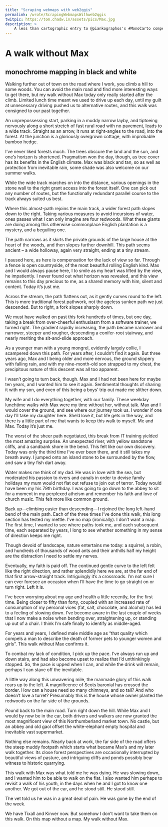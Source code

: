 ```yaml
---
title: "Scraping webmaps with web2qgis"
permalink: /wrote/ScrapingWebmapsWithweb2qgis
twitpic: https://tom.chadw.in/assets/pics/Max.jpg
description: >
    A less than cartographic entry to @piankographos's #MonoCarto competition
---
```


# A walk without Max

## monochrome mapping in black and white

Walking further out of town on the road where I work, you climb a hill to some woods. You can avoid the main road and find more interesting ways to get there, but my walk without Max today only really started after the climb. Limited lunch time meant we used to drive up each day, until my guilt at unnecessary driving pushed us to alternative routes, and this walk was consigned to our past together.

An unprepossessing start, parking in a muddy narrow layby, and tiptoeing nervously along a short stretch of fast rural road with no pavement, leads to a wide track. Straight as an arrow, it runs at right-angles to the road, into the forest. At the junction is a gloriously overgrown cottage, with improbable bamboo hedge.

I’ve never liked forests much. The trees obscure the land and the sun, and one’s horizon is shortened. Pragmatism won the day, though, as tree cover has its benefits in the English climate. Max was black and tan, so as well as protection from inevitable rain, some shade was also welcome on our summer walks.

While the wide track marches on into the distance, various openings in the stone wall to the right grant access into the forest itself. One can pick out any number of routes, but the functionally redundant parallel course to the track always suited us best.

Where this almost-path rejoins the main track, a wider forest path slopes down to the right. Taking various measures to avoid incursions of water, ones passes what I can only imagine are four redwoods. What these giants are doing among this otherwise commonplace English plantation is a mystery, and a beguiling one.

The path narrows as it skirts the private grounds of the large house at the heart of the woods, and then slopes further downhill. This path seems ancient – a wide holloway, again very straight, ending at a tiny stream.

I paused here, as here is compensation for the lack of view so far. Through a fence is open countryside, of the most beautiful rolling English kind. Max and I would always pause here, I to smile as my heart was lifted by the view, he impatiently. I never found out what horizon was revealed, and this view remains to this day precious to me, as a shared memory with him, silent and content. Today it’s just me.

Across the stream, the path flattens out, as it gently curves round to the left. This is more traditional forest pathwork, not the ageless sunken path we just descended. But to right, a fork slopes sharply down.

We must have walked on past this fork hundreds of times, but one day, taking a break from over-cheerful enthusiasm from a software trainer, we turned right. The gradient rapidly increasing, the path became narrower and narrower, steeper and rougher, descending a conifer-root stairway, and nearly meriting the sit-and-slide approach.

As a younger man with a young mongrel, evidently largely collie, I scampered down this path. For years after, I couldn’t find it again. But three years ago, Max and I being older and more nervous, the ground slippery with falling rain, and with my nine-month-old son strapped to my chest, the precipitous nature of this descent was all too apparent.

I wasn’t going to turn back, though. Max and I had not been here for maybe ten years, and I wanted him to see it again. Sentimental thoughts of sharing it with my son, and even of this being a boys’ trip out made me slither down.

My wife and I do everything together, with our family. These weekday lunchtime walks with Max were my time without her, without talk. Max and I would cover the ground, and see where our journey took us. I wonder if one day I’ll take my daughter here. She’d love it, but life gets in the way, and there is a little part of me that wants to keep this walk to myself. Me and Max. Today it’s just me.

The worst of the sheer path negotiated, this break from IT training yielded the most amazing surprise. An unexpected river, with yellow sandstone cliffs, and a sandbank shore in the bend. This felt like our own discovery. Today was only the third time I’ve ever been there, and it still takes my breath away. I jumped onto an island stone to be surrounded by the flow, and saw a tiny fish dart away.

Water makes me think of my dad. He was in love with the sea, but moderated his passion to rivers and canals in order to devise family holidays my mum would not flat out refuse to join out of terror. Today would have been my his 79th birthday. I was going to go down to the abbey to sit for a moment in my perplexed atheism and remember his faith and love of church music. This felt more like common ground.

Back up—climbing easier than descending—I rejoined the long left-hand bend of the main path. Each of the three times I’ve done this walk, this long section has tested my mettle. I’ve no map (ironically). I don’t want a map. The first time, I wanted to see where paths took me, and each subsequent time, each separated by years, I long to see whether something in my sense of direction keeps me right.

Though devoid of landscape, nature entertains me today: a squirrel, a robin, and hundreds of thousands of wood ants and their anthills half my height are the distraction I need to settle my nerves.

Eventually, my faith is paid off. The continued gentle curve to the left felt like the right direction, and rather splendidly here we are, at the far end of that first arrow-straight track. Intriguingly it’s a crossroads. I’m not sure I can ever foresee an occasion when I’ll have the time to go straight on or turn right. Left it is.

I’ve been worrying about my age and health a little recently, for the first time. Being closer to fifty than forty, coupled with an increased rate of consumption of my personal vices (fat, salt, chocolate, and alcohol) has led to a feeling of slowing down. I’ve become aware in the last couple of weeks that I now make a noise when bending over, straightening up, or standing up out of a chair. I think I’m safe finally to identify as middle-aged.

For years and years, I defined male middle age as “that quality which compels a man to describe the death of former pets to younger women and girls”. This walk without Max confirms it.

To combat my lack of condition, I pick up the pace. I’ve always run up and down stairs, and had also become upset to realize that I’d unthinkingly stopped. So, the pace is upped when I can, and while the drink will remain, perhaps I can stave off the inevitable.

A little way along this unwavering mile, the manmade glory of this walk rears up to the left. A magnificence of Scots baronial has crossed the border. How can a house need so many chimneys, and so tall? And who doesn’t love a turret? Presumably this is the house whose owner planted the redwoods on the far side of the grounds.

Pound back to the main road. Turn right down the hill. While Max and I would by now be in the car, both drivers and walkers are now granted the most magnificent view of this Northumberland market town. No castle, but an abbey and old gaol offset the white-elephant empty hospital and inevitable vast supermarket.

Nothing else remains. Nearly back at work, the far side of the road offers the steep muddy footpath which starts what became Max’s and my later walk together. Its close forest perspectives are occasionally interrupted by beautiful views of pasture, and intriguing cliffs and ponds possibly bear witness to historic quarrying.

This walk with Max was what told me he was dying. He was slowing down, and I wanted him to be able to walk on the flat. I also wanted him perhaps to revisit a walk of his youth, in the days when he and I got to know one another. We got out of the car, and he stood still. He stood still.

The vet told us he was in a great deal of pain. He was gone by the end of the week.

We have Tixall and Kinver now. But somehow I don’t want to take them on this walk. On this map without a map. My walk without Max.
